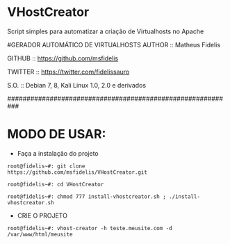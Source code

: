 # VHostCreator
Script simples para automatizar a criação de Virtualhosts no Apache 


#GERADOR AUTOMÁTICO DE VIRTUALHOSTS
AUTHOR     :: Matheus Fidelis

GITHUB     :: https://github.com/msfidelis

TWITTER    :: https://twitter.com/fidelissauro

S.O.       :: Debian 7, 8, Kali Linux 1.0, 2.0 e derivados

###########################################################
# MODO DE USAR: 

* Faça a instalação do projeto
```
root@fidelis~#: git clone https://github.com/msfidelis/VHostCreator.git

root@fidelis~#: cd VHostCreator

root@fidelis~#: chmod 777 install-vhostcreator.sh ; ./install-vhostcreator.sh
```

* CRIE O PROJETO

```
root@fidelis~#: vhost-creator -h teste.meusite.com -d /var/www/html/meusite

```
